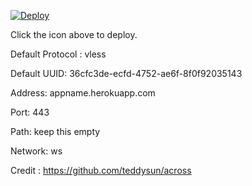 [![Deploy](https://www.herokucdn.com/deploy/button.png)](https://dashboard.heroku.com/new?template=https://github.com/zhanyan01/vldemo)

Click the icon above to deploy.

Default Protocol : vless

Default UUID: 36cfc3de-ecfd-4752-ae6f-8f0f92035143

Address: appname.herokuapp.com

Port: 443

Path: keep this empty

Network: ws

Credit : https://github.com/teddysun/across
